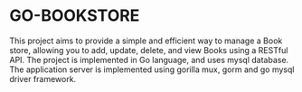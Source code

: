 # GO-BOOKSTORE

This project aims to provide a simple and efficient way to manage a Book store, allowing you to add, update, delete, and view Books using a RESTful API. The project is implemented in Go language, and uses mysql database. The application server is implemented using gorilla mux, gorm and go mysql driver framework.